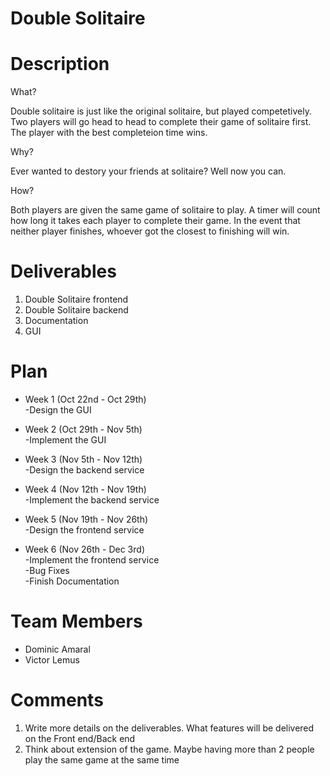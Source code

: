 # Double Solitaire

# Description
What?

Double solitaire is just like the original solitaire, but played competetively. Two players will go head to head to complete their game of solitaire first. The player with the best completeion time wins. 

Why?

Ever wanted to destory your friends at solitaire? Well now you can.

How?

Both players are given the same game of solitaire to play. A timer will count how long it takes each player to complete their game. In the event that neither player finishes, whoever got the closest to finishing will win.

# Deliverables

1. Double Solitaire frontend
2. Double Solitaire backend
3. Documentation
4. GUI

# Plan
* Week 1 (Oct 22nd - Oct 29th)  
-Design the GUI 

* Week 2 (Oct 29th - Nov 5th)   
-Implement the GUI 

* Week 3 (Nov 5th - Nov 12th)   
-Design the backend service 

* Week 4 (Nov 12th - Nov 19th)   
-Implement the backend service 

* Week 5 (Nov 19th - Nov 26th)   
-Design the frontend service
 
* Week 6 (Nov 26th - Dec 3rd)    
-Implement the frontend service   
-Bug Fixes   
-Finish Documentation 



# Team Members
* Dominic Amaral
* Victor Lemus

# Comments
1. Write more details on the deliverables. What features will be delivered on the Front end/Back end
2. Think about extension of the game. Maybe having more than 2 people play the same game at the same time
